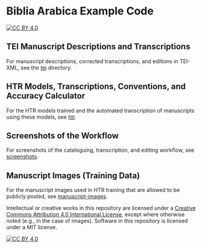# Biblia Arabica Example Code

[![CC BY 4.0][cc-by-shield]][cc-by]

## TEI Manuscript Descriptions and Transcriptions

For manuscript descriptions, corrected transcriptions, and editions in TEI-XML, see the [tei](tei) directory.

## HTR Models, Transcriptions, Conventions, and Accuracy Calculator

For the HTR models trained and the automated transcription of manuscripts using these models, see [htr](htr). 

## Screenshots of the Workflow

For screenshots of the cataloguing, transcription, and editing workflow, see [screenshots](screenshots).

## Manuscript Images (Training Data)

For the manuscript images used in HTR training that are allowed to be publicly posted, see [manuscript-images](manuscript-images).

Intellectual or creative works in this repository are licensed under a
[Creative Commons Attribution 4.0 International License][cc-by], except where otherwise noted (e.g., in the case of images). Software in this repository is licensed under a MIT license.

[![CC BY 4.0][cc-by-image]][cc-by]

[cc-by]: http://creativecommons.org/licenses/by/4.0/
[cc-by-image]: https://i.creativecommons.org/l/by/4.0/88x31.png
[cc-by-shield]: https://img.shields.io/badge/License-CC%20BY%204.0-lightgrey.svg
